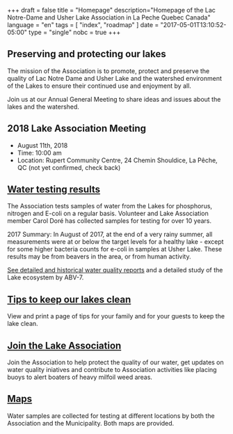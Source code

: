 +++
draft = false
title = "Homepage"
description="Homepage of the Lac Notre-Dame and Usher Lake Association in La Peche Quebec Canada"
language = "en"
tags = [
    "index",
    "roadmap"
]
date = "2017-05-01T13:10:52-05:00"
type = "single"
nobc = true
+++
## Preserving and protecting our lakes

The mission of the Association is to promote, protect and preserve the quality of Lac Notre Dame and Usher Lake and the watershed environment of the Lakes to ensure their continued use and enjoyment by all. 

Join us at our Annual General Meeting to share ideas and issues about the lakes and the watershed. 

## 2018 Lake Association Meeting 
* August 11th, 2018
* Time: 10:00 am
* Location: Rupert Community Centre, 24 Chemin Shouldice, La Pêche, QC (not yet confirmed, check back)

## [Water testing results](/qualityreports/)
The Association tests samples of water from the Lakes for phosphorus, nitrogen and E-coli on a regular basis. Volunteer and Lake Association member Carol Doré has collected samples for testing for over 10 years. 

2017 Summary: In August of 2017, at the end of a very rainy summer, all measurements were at or below the target levels for a healthy lake - except for some higher bacteria counts for e-coli in samples at Usher Lake. These results may be from beavers in the area, or from human activity. 

[See detailed and historical water quality reports](/qualityreports/) and a detailed study of the Lake ecosystem by ABV-7.


## [Tips to keep our lakes clean](/keepclean/)

View and print a page of tips for your family and for your guests to keep the lake clean. 


## [Join the Lake Association](/about/)

Join the Association to help protect the quality of our water, get updates on water quality iniatives and contribute to Association activities like placing buoys to alert boaters of heavy milfoil weed areas. 

## [Maps](/maps/)

Water samples are collected for testing at different locations by both the Association and the Municipality. Both maps are provided. 


